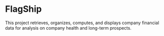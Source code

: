 # FlagShip
This project retrieves, organizes, computes, and displays company financial data for analysis on company health and long-term prospects. 
